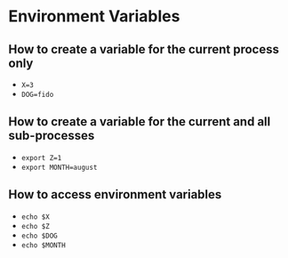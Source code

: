 # Environment Variables

## How to create a variable for the current process only

- `X=3`
- `DOG=fido`

## How to create a variable for the current and all sub-processes

- `export Z=1`
- `export MONTH=august`

## How to access environment variables

- `echo $X`
- `echo $Z`
- `echo $DOG`
- `echo $MONTH`

